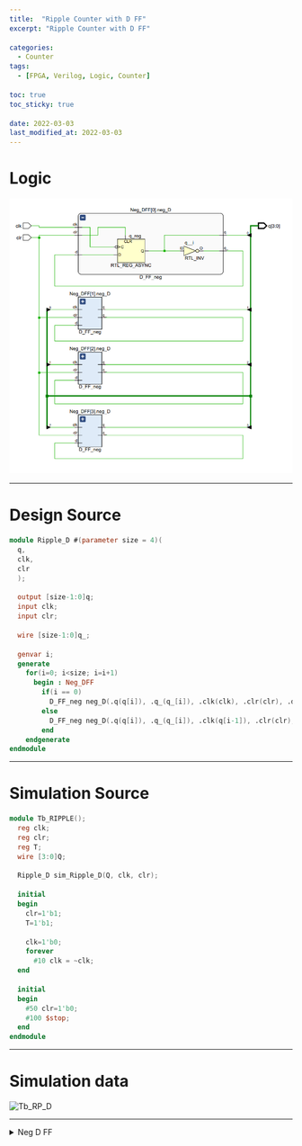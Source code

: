 ```yaml
---
title:  "Ripple Counter with D FF"
excerpt: "Ripple Counter with D FF"

categories:
  - Counter
tags:
  - [FPGA, Verilog, Logic, Counter]

toc: true
toc_sticky: true

date: 2022-03-03
last_modified_at: 2022-03-03
---
```


# Logic

![RP_D](/images/2022-03-03-RP_D/logic.png)

---

# Design Source

```verilog
module Ripple_D #(parameter size = 4)(
  q,
  clk,
  clr
  );

  output [size-1:0]q;
  input clk; 
  input clr;
    
  wire [size-1:0]q_;
 
  genvar i;
  generate
    for(i=0; i<size; i=i+1)
      begin : Neg_DFF
        if(i == 0)
          D_FF_neg neg_D(.q(q[i]), .q_(q_[i]), .clk(clk), .clr(clr), .d(q_[i]));
        else
          D_FF_neg neg_D(.q(q[i]), .q_(q_[i]), .clk(q[i-1]), .clr(clr), .d(q_[i]));
        end
    endgenerate  
endmodule
```
---

# Simulation Source

```verilog
module Tb_RIPPLE();
  reg clk; 
  reg clr; 
  reg T;
  wire [3:0]Q;
  
  Ripple_D sim_Ripple_D(Q, clk, clr);
  
  initial
  begin
    clr=1'b1;
    T=1'b1;
      
    clk=1'b0;
    forever
      #10 clk = ~clk;
  end
  
  initial
  begin
    #50 clr=1'b0;
    #100 $stop;
  end
endmodule
```
---

# Simulation data

![Tb_RP_D](/images/2022-01-31-RP_D/tb.png)

---

<details>
<summary>Neg D FF</summary>
<div markdown="1">

Neg D FF

```verilog
module D_FF_neg(
  q,
  q_,
  clk,
  clr,
  d
  );

  output reg q;
  output q_;
  input clk;
  input clr;
  input d;

  assign q_ = ~q;

  always@(negedge clk, posedge clr)
  begin
    if(clr)
      q <= 1'b0;
    
    else
      q <= d;
  end
endmodule
```

</div>
</details>